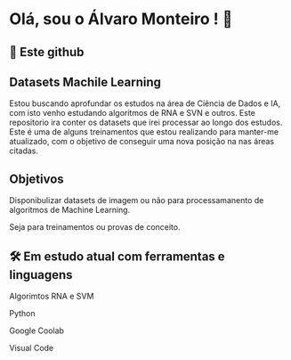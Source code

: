 <!---
Alvaro-MSJR/datasets_machile_learning is a ✨ special ✨ repository because its `README.md` (this file) appears on your GitHub profile.
You can click the Preview link to take a look at your changes.
--->

# Olá, sou o Álvaro Monteiro ! 👋

## 🚀 Este github 
  
  ## Datasets Machile Learning

<p>Estou buscando aprofundar os estudos na área de Ciência de Dados e IA, com isto venho estudando algoritmos de RNA e SVN e outros.
Este repositorio ira conter os datasets que irei processar ao longo dos estudos.
Este é uma de alguns treinamentos que estou realizando para manter-me atualizado, com o objetivo de conseguir uma nova posição na nas áreas citadas.</p>

## Objetivos

<p>Disponibulizar datasets de imagem ou não para processamanento de algoritmos de Machine Learning.</p>
<p>Seja para treinamentos ou provas de conceito. </p>

## 🛠 Em estudo atual com ferramentas e linguagens
   <p>Algorimtos RNA e SVM</p>
   <p>Python</p>
   <p>Google Coolab</p>
   <p>Visual Code</p>
